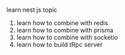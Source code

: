 learn nest js topic

1. learn how to combine with redis
2. learn how to combine with prisma
3. learn how to combine with socketio
4. learn how to build tRpc server
